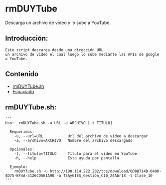 # rmDUYTube
Descarga un archivo de video y lo sube a YouTube.


## Introducción:
	Este script descarga desde una dirección URL 
	un archivo de video el cual luego lo sube mediante las APIs de google a YouTube. 


## Contenido
* [rmDUYTube.sh](#rmDUYTube.sh)
* [Espaciado](#espaciado)


## rmDUYTube.sh:
	'''
	Uso:  rmDUYTube.sh -u URL -a ARCHIVO [-t TITULO]

	  Requeridos:
	    -u, --url=URL           Url del archivo de video a descargar
	    -a, --archivo=ARCHIVO   Nombre del archivo descargado

	  Opcionales:
	    -t, --titulo=TITULO     Título para el video en YouTube
	    -h, --help              Esta ayuda por pantalla

	  Ejemplo:
	    rmDUYTube.sh -u http://190.114.222.202/tcs/download/0D88714D-0490-4D75-BF4A-3126CD5E1A90 -a TSAyGIES_Gestión_C10_24Abr18 -t Clase_10
	'''

